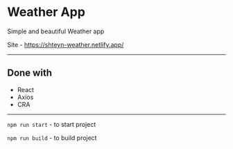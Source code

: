 # Weather App

Simple and beautiful Weather app

Site - https://shteyn-weather.netlify.app/

---

## Done with

- React
- Axios
- CRA

---

`npm run start` - to start project

`npm run build` - to build project
